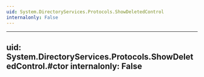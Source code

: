 ```yaml
---
uid: System.DirectoryServices.Protocols.ShowDeletedControl
internalonly: False
---
```


---
uid: System.DirectoryServices.Protocols.ShowDeletedControl.#ctor
internalonly: False
---
